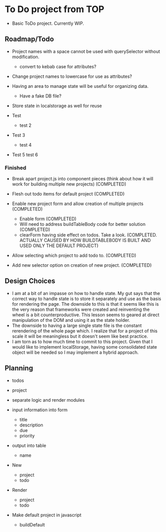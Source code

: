 # To Do project from TOP

- Basic ToDo project. Currently WIP.

## Roadmap/Todo

- Project names with a space cannot be used with querySelector without modification.
  - convert to kebab case for attributes?
- Change project names to lowercase for use as attributes?

- Having an area to manage state will be useful for organizing data.

  - Have a fake DB file?

- Store state in localstorage as well for reuse

- Test
  - test 2
- Test 3
  - test 4
- Test 5
  test 6

### Finished

- Break apart project.js into component pieces (think about how it will work for building multiple new projects) (COMPLETED)
- Flesh out todo items for default project (COMPLETED)
- Enable new project form and allow creation of multiple projects (COMPLETED)

  - Enable form (COMPLETED)
  - Will need to address buildTableBody code for better solution (COMPLETED)
  - clearForm having side effect on todos. Take a look. (COMPLETED. ACTUALLY CAUSED BY HOW BUILDTABLEBODY IS BUILT AND USED ONLY THE DEFAULT PROJECT)

- Allow selecting which project to add todo to. (COMPLETED)
- Add new selector option on creation of new project. (COMPLETED)

## Design Choices

- I am at a bit of an impasse on how to handle state. My gut says that the correct way to handle state is to store it separately and use as the basis for rendering the page. The downside to this is that it seems like this is the very reason that frameworks were created and reinventing the wheel is a bit counterproductive. This lesson seems to geared at direct manipulation of the DOM and using it as the state holder.
- The downside to having a large single state file is the constant rerendering of the whole page which. I realize that for a project of this scale it will be meaningless but it doesn't seem like best practice.
- I am torn as to how much time to commit to this project. Given that I would like to implement localStorage, having some consolidated state object will be needed so I may implement a hybrid approach.

## Planning

- todos
- project
- separate logic and render modules
- input information into form
  - title
  - description
  - due
  - priority
- output into table
  - name
- New
  - project
  - todo
- Render

  - project
  - todo

- Make default project in javascript
  - buildDefault
